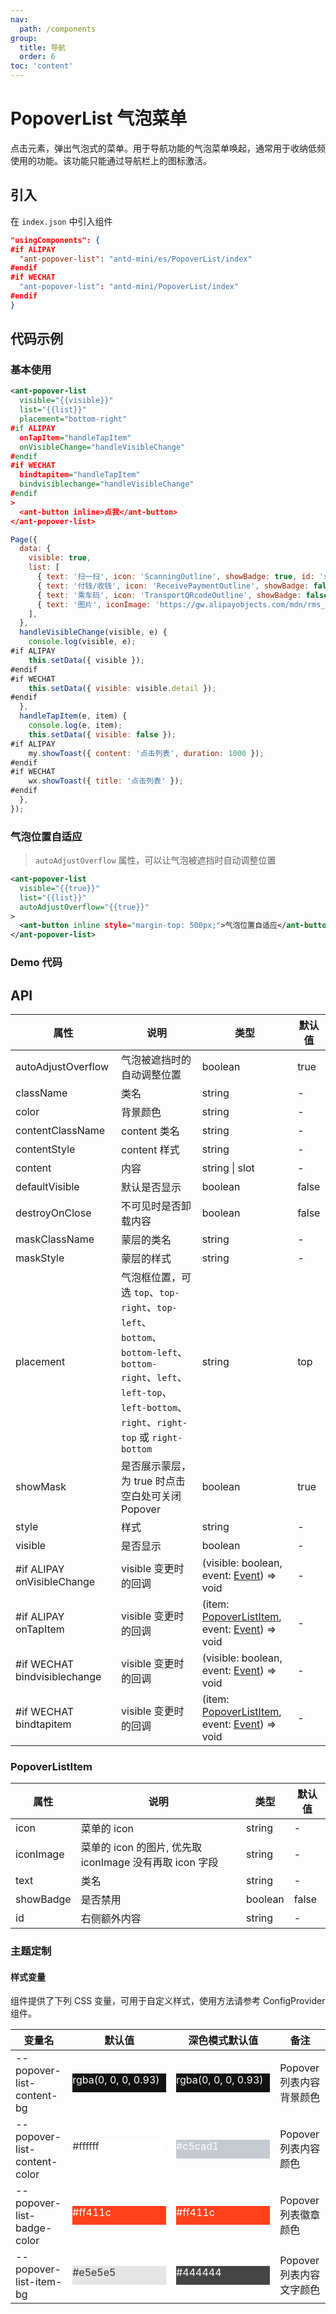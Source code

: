 ```yaml
---
nav:
  path: /components
group:
  title: 导航
  order: 6
toc: 'content'
---
```


# PopoverList 气泡菜单

点击元素，弹出气泡式的菜单。用于导航功能的气泡菜单唤起，通常用于收纳低频使用的功能。该功能只能通过导航栏上的图标激活。

## 引入

在 `index.json` 中引入组件

```json
"usingComponents": {
#if ALIPAY
  "ant-popover-list": "antd-mini/es/PopoverList/index"
#endif
#if WECHAT
  "ant-popover-list": "antd-mini/PopoverList/index"
#endif
}
```

## 代码示例

### 基本使用

```xml
<ant-popover-list
  visible="{{visible}}"
  list="{{list}}"
  placement="bottom-right"
#if ALIPAY
  onTapItem="handleTapItem"
  onVisibleChange="handleVisibleChange"
#endif
#if WECHAT
  bindtapitem="handleTapItem"
  bindvisiblechange="handleVisibleChange"
#endif
>
  <ant-button inline>点我</ant-button>
</ant-popover-list>
```

```js
Page({
  data: {
    visible: true,
    list: [
      { text: '扫一扫', icon: 'ScanningOutline', showBadge: true, id: 'scan', },
      { text: '付钱/收钱', icon: 'ReceivePaymentOutline', showBadge: false, id: 'pay', },
      { text: '乘车码', icon: 'TransportQRcodeOutline', showBadge: false, id: 'code', },
      { text: '图片', iconImage: 'https://gw.alipayobjects.com/mdn/rms_ce4c6f/afts/img/A*XMCgSYx3f50AAAAAAAAAAABkARQnAQ', showBadge: false, id: 'image', },
    ],
  },
  handleVisibleChange(visible, e) {
    console.log(visible, e);
#if ALIPAY
    this.setData({ visible });
#endif
#if WECHAT
    this.setData({ visible: visible.detail });
#endif
  },
  handleTapItem(e, item) {
    console.log(e, item);
    this.setData({ visible: false });
#if ALIPAY
    my.showToast({ content: '点击列表', duration: 1000 });
#endif
#if WECHAT
    wx.showToast({ title: '点击列表' });
#endif
  },
});
```

### 气泡位置自适应

> `autoAdjustOverflow` 属性，可以让气泡被遮挡时自动调整位置

```xml
<ant-popover-list
  visible="{{true}}"
  list="{{list}}"
  autoAdjustOverflow="{{true}}"
>
  <ant-button inline style="margin-top: 500px;">气泡位置自适应</ant-button>
</ant-popover-list>
```

### Demo 代码

<code src='../../demo/pages/PopoverList/index'></code>

## API

| 属性                          | 说明                                                                                                                                                                | 类型                                                                                                                         | 默认值 |
| ----------------------------- | ------------------------------------------------------------------------------------------------------------------------------------------------------------------- | ---------------------------------------------------------------------------------------------------------------------------- | ------ |
| autoAdjustOverflow            | 气泡被遮挡时的自动调整位置                                                                                                                                          | boolean                                                                                                                      | true   |
| className                     | 类名                                                                                                                                                                | string                                                                                                                       | -      |
| color                         | 背景颜色                                                                                                                                                            | string                                                                                                                       | -      |
| contentClassName              | content 类名                                                                                                                                                        | string                                                                                                                       | -      |
| contentStyle                  | content 样式                                                                                                                                                        | string                                                                                                                       | -      |
| content                       | 内容                                                                                                                                                                | string \| slot                                                                                                               | -      |
| defaultVisible                | 默认是否显示                                                                                                                                                        | boolean                                                                                                                      | false  |
| destroyOnClose                | 不可见时是否卸载内容                                                                                                                                                | boolean                                                                                                                      | false  |
| maskClassName                 | 蒙层的类名                                                                                                                                                          | string                                                                                                                       | -      |
| maskStyle                     | 蒙层的样式                                                                                                                                                          | string                                                                                                                       | -      |
| placement                     | 气泡框位置，可选 `top`、`top-right`、`top-left`、`bottom`、`bottom-left`、`bottom-right`、`left`、`left-top`、`left-bottom`、`right`、`right-top` 或 `right-bottom` | string                                                                                                                       | top    |
| showMask                      | 是否展示蒙层，为 true 时点击空白处可关闭 Popover                                                                                                                    | boolean                                                                                                                      | true   |
| style                         | 样式                                                                                                                                                                | string                                                                                                                       | -      |
| visible                       | 是否显示                                                                                                                                                            | boolean                                                                                                                      | -      |
| #if ALIPAY onVisibleChange    | visible 变更时的回调                                                                                                                                                | (visible: boolean, event: [Event](https://opendocs.alipay.com/mini/framework/event-object)) => void                          | -      |
| #if ALIPAY onTapItem          | visible 变更时的回调                                                                                                                                                | (item: [PopoverListItem](#popoverlistitem), event: [Event](https://opendocs.alipay.com/mini/framework/event-object)) => void | -      |
| #if WECHAT bindvisiblechange | visible 变更时的回调                                                                                                                                                | (visible: boolean, event: [Event](https://opendocs.alipay.com/mini/framework/event-object)) => void                          | -      |
| #if WECHAT bindtapitem       | visible 变更时的回调                                                                                                                                                | (item: [PopoverListItem](#popoverlistitem), event: [Event](https://opendocs.alipay.com/mini/framework/event-object)) => void | -      |

### PopoverListItem

| 属性      | 说明                                                    | 类型    | 默认值 |
| --------- | ------------------------------------------------------- | ------- | ------ |
| icon      | 菜单的 icon                                             | string  | -      |
| iconImage | 菜单的 icon 的图片, 优先取 iconImage 没有再取 icon 字段 | string  | -      |
| text      | 类名                                                    | string  | -      |
| showBadge | 是否禁用                                                | boolean | false  |
| id        | 右侧额外内容                                            | string  | -      |

### 主题定制

#### 样式变量

组件提供了下列 CSS 变量，可用于自定义样式，使用方法请参考 ConfigProvider 组件。

| 变量名                       | 默认值                                                                                                                    | 深色模式默认值                                                                                                            | 备注                     |
| ---------------------------- | ------------------------------------------------------------------------------------------------------------------------- | ------------------------------------------------------------------------------------------------------------------------- | ------------------------ |
| --popover-list-content-bg    | <div style="width: 150px; height: 30px; background-color: rgba(0, 0, 0, 0.93); color: #ffffff;">rgba(0, 0, 0, 0.93)</div> | <div style="width: 150px; height: 30px; background-color: rgba(0, 0, 0, 0.93); color: #ffffff;">rgba(0, 0, 0, 0.93)</div> | Popover 列表内容背景颜色 |
| --popover-list-content-color | <div style="width: 150px; height: 30px; background-color: #ffffff; color: #333333;">#ffffff</div>                         | <div style="width: 150px; height: 30px; background-color: #c5cad1; color: #ffffff;">#c5cad1</div>                         | Popover 列表内容颜色     |
| --popover-list-badge-color   | <div style="width: 150px; height: 30px; background-color: #ff411c; color: #ffffff;">#ff411c</div>                         | <div style="width: 150px; height: 30px; background-color: #ff411c; color: #ffffff;">#ff411c</div>                         | Popover 列表徽章颜色     |
|  --popover-list-item-bg      | <div style="width: 150px; height: 30px; background-color: #e5e5e5; color: #333333;">#e5e5e5</div>                         | <div style="width: 150px; height: 30px; background-color: #444444; color: #ffffff;">#444444</div>                         | Popover 列表内容文字颜色 |
